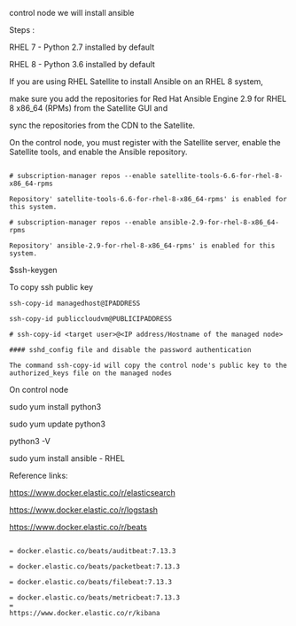 
control node  we will install ansible 


Steps :

RHEL 7 - Python 2.7 installed by default

RHEL 8 - Python 3.6 installed by default


If you are using RHEL Satellite to install Ansible on an RHEL 8 system, 

make sure you add the repositories for Red Hat Ansible Engine 2.9 for RHEL 8 x86_64 (RPMs) from the Satellite GUI and 

sync the repositories from the CDN to the Satellite. 

On the control node, you must register with the Satellite server, enable the Satellite tools, and enable the Ansible repository.

~~~

# subscription-manager repos --enable satellite-tools-6.6-for-rhel-8-x86_64-rpms

Repository' satellite-tools-6.6-for-rhel-8-x86_64-rpms' is enabled for this system.

# subscription-manager repos --enable ansible-2.9-for-rhel-8-x86_64-rpms

Repository' ansible-2.9-for-rhel-8-x86_64-rpms' is enabled for this system.

~~~


$ssh-keygen


To copy ssh public key

~~~
ssh-copy-id managedhost@IPADDRESS

ssh-copy-id publiccloudvm@PUBLICIPADDRESS

# ssh-copy-id <target user>@<IP address/Hostname of the managed node>

#### sshd_config file and disable the password authentication

The command ssh-copy-id will copy the control node's public key to the authorized_keys file on the managed nodes

~~~

On control node


sudo yum install python3

sudo yum update python3

python3 -V

sudo yum install ansible  - RHEL



Reference links:

https://www.docker.elastic.co/r/elasticsearch

https://www.docker.elastic.co/r/logstash


https://www.docker.elastic.co/r/beats

~~~

= docker.elastic.co/beats/auditbeat:7.13.3

= docker.elastic.co/beats/packetbeat:7.13.3

= docker.elastic.co/beats/filebeat:7.13.3

= docker.elastic.co/beats/metricbeat:7.13.3
= 
https://www.docker.elastic.co/r/kibana

~~~

